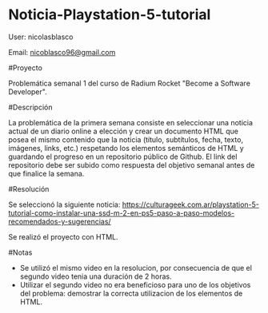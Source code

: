# Noticia-Playstation-5-tutorial

User: nicolasblasco

Email: nicoblasco96@gmail.com 

#Proyecto

Problemática semanal 1 del curso de Radium Rocket "Become a Software Developer".  

#Descripción

La problemática de la primera semana consiste en seleccionar una noticia actual de un diario online a elección  y crear un documento HTML que posea el mismo contenido 
que la noticia (título, subtítulos, fecha, texto, imágenes, links, etc.) respetando los elementos semánticos de HTML y guardando el progreso en un repositorio público 
de Github. El link del repositorio debe ser subido como respuesta del objetivo semanal antes de que finalice la semana.

#Resolución

Se seleccionó la siguiente noticia: https://culturageek.com.ar/playstation-5-tutorial-como-instalar-una-ssd-m-2-en-ps5-paso-a-paso-modelos-recomendados-y-sugerencias/

Se realizó el proyecto con HTML. 

#Notas

- Se utilizó el mismo video en la resolucion, por consecuencia de que el segundo video tenia una duración de 2 horas.  
- Utilizar el segundo video no era beneficioso para uno de los objetivos del problema: demostrar la correcta utilizacion de los elementos de HTML.


